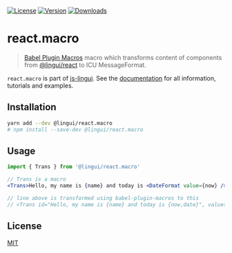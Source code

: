 [![License][Badge-License]][License]
[![Version][Badge-Version]][Package]
[![Downloads][Badge-Downloads]][Package]

# react.macro

> [Babel Plugin Macros](https://github.com/kentcdodds/babel-plugin-macros) macro which 
transforms content of components from
[@lingui/react](https://www.npmjs.com/package/@lingui/react) to ICU MessageFormat.

`react.macro` is part of [js-lingui][jsLingui]. See the [documentation][Documentation]
for all information, tutorials and examples.

## Installation

```sh
yarn add --dev @lingui/react.macro
# npm install --save-dev @lingui/react.macro
```

## Usage

```jsx
import { Trans } from '@lingui/react.macro'

// Trans is a macro
<Trans>Hello, my name is {name} and today is <DateFormat value={now} /></Trans>

// line above is transformed using babel-plugin-macros to this
// <Trans id="Hello, my name is {name} and today is {now,date}", values={{ name, now }} />
```

## License

[MIT][License]

[License]: https://github.com/lingui/js-lingui/blob/master/LICENSE
[jsLingui]: https://github.com/lingui/js-lingui
[Documentation]: https://lingui.github.io/js-lingui/
[Package]: https://www.npmjs.com/package/babel-plugin-lingui-transform-react
[Badge-Downloads]: https://img.shields.io/npm/dw/babel-plugin-lingui-transform-react.svg
[Badge-Version]: https://img.shields.io/npm/v/babel-plugin-lingui-transform-react.svg 
[Badge-License]: https://img.shields.io/npm/l/babel-plugin-lingui-transform-react.svg
